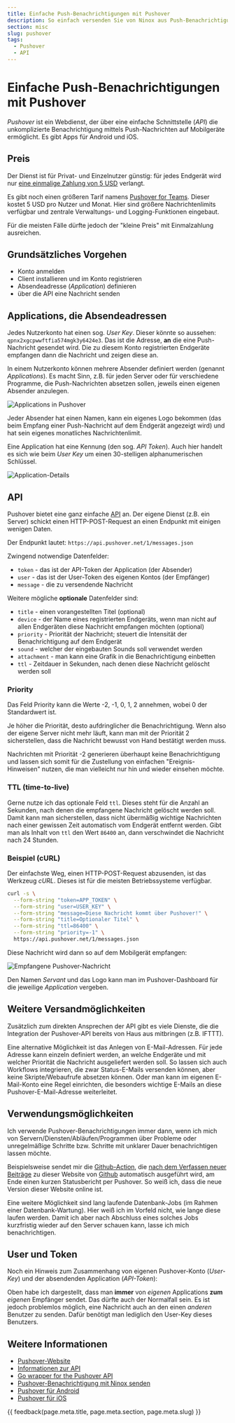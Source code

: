 ```yaml
---
title: Einfache Push-Benachrichtigungen mit Pushover
description: So einfach versenden Sie von Ninox aus Push-Benachrichtigungen über den Dienst Pushover
section: misc
slug: pushover
tags:
  - Pushover
  - API
---
```


# Einfache Push-Benachrichtigungen mit Pushover

*Pushover* ist ein Webdienst, der über eine einfache Schnittstelle (*API*) die unkomplizierte Benachrichtigung mittels Push-Nachrichten auf Mobilgeräte ermöglicht. Es gibt Apps für Android und iOS.

## Preis

Der Dienst ist für Privat- und Einzelnutzer günstig: für jedes Endgerät wird nur [eine einmalige Zahlung von 5 USD](https://pushover.net/pricing) verlangt.

Es gibt noch einen größeren Tarif namens [Pushover for Teams](https://pushover.net/teams). Dieser kostet 5 USD pro Nutzer und Monat. Hier sind größere Nachrichtenlimits verfügbar und zentrale Verwaltungs- und Logging-Funktionen eingebaut.

Für die meisten Fälle dürfte jedoch der "kleine Preis" mit Einmalzahlung ausreichen.


## Grundsätzliches Vorgehen

- Konto anmelden
- Client installieren und im Konto registrieren
- Absendeadresse (*Application*) definieren
- über die API eine Nachricht senden

## Applications, die Absendeadressen

Jedes Nutzerkonto hat einen sog. *User Key*. Dieser könnte so aussehen: `qpnx2xgcpwwftfia574mgk3y6424e3`. Das ist die Adresse, **an** die eine Push-Nachricht gesendet wird. Die zu diesem Konto registrierten Endgeräte empfangen dann die Nachricht und zeigen diese an.

In einem Nutzerkonto können mehrere Absender definiert werden (genannt *Applications*). Es macht Sinn, z.B. für jeden Server oder für verschiedene Programme, die Push-Nachrichten absetzen sollen, jeweils einen eigenen Absender anzulegen.

![Applications in Pushover](img/2022-03-29-pushover-applications.png)

Jeder Absender hat einen Namen, kann ein eigenes Logo bekommen (das beim Empfang einer Push-Nachricht auf dem Endgerät angezeigt wird) und hat sein eigenes monatliches Nachrichtenlimit.

Eine Application hat eine Kennung (den sog. *API Token*). Auch hier handelt es sich wie beim *User Key* um einen 30-stelligen alphanumerischen Schlüssel.

![Application-Details](img/2022-03-29-pushover-application-details.png)

## API

Pushover bietet eine ganz einfache [API](/api/) an. Der eigene Dienst (z.B. ein Server) schickt einen HTTP-POST-Request an einen Endpunkt mit einigen wenigen Daten.

Der Endpunkt lautet: `https://api.pushover.net/1/messages.json`

Zwingend notwendige Datenfelder:

- `token` - das ist der API-Token der Application (der Absender)
- `user` - das ist der User-Token des eigenen Kontos (der Empfänger)
- `message` - die zu versendende Nachricht

Weitere mögliche **optionale** Datenfelder sind:

- `title` - einen vorangestellten Titel (optional)
- `device` - der Name eines registrierten Endgeräts, wenn man nicht auf allen Endgeräten diese Nachricht empfangen möchten (optional)
- `priority` - Priorität der Nachricht; steuert die Intensität der Benachrichtigung auf dem Endgerät
- `sound` - welcher der eingebauten Sounds soll verwendet werden
- `attachment` - man kann eine Grafik in die Benachrichtigung einbetten
- `ttl` - Zeitdauer in Sekunden, nach denen diese Nachricht gelöscht werden soll


### Priority

Das Feld Priority kann die Werte -2, -1, 0, 1, 2 annehmen, wobei 0 der Standardwert ist.

Je höher die Priorität, desto aufdringlicher die Benachrichtigung. Wenn also der eigene Server nicht mehr läuft, kann man mit der Priorität 2 sicherstellen, dass die Nachricht bewusst von Hand bestätigt werden muss.

Nachrichten mit Priorität -2 generieren überhaupt keine Benachrichtigung und lassen sich somit für die Zustellung von einfachen "Ereignis-Hinweisen" nutzen, die man vielleicht nur hin und wieder einsehen möchte.

### TTL (time-to-live)

Gerne nutze ich das optionale Feld `ttl`. Dieses steht für die Anzahl an Sekunden, nach denen die empfangene Nachricht gelöscht werden soll. Damit kann man sicherstellen, dass nicht übermäßig wichtige Nachrichten nach einer gewissen Zeit automatisch vom Endgerät entfernt werden. Gibt man als Inhalt von `ttl` den Wert `86400` an, dann verschwindet die Nachricht nach 24 Stunden.

### Beispiel (cURL)

Der einfachste Weg, einen HTTP-POST-Request abzusenden, ist das Werkzeug *cURL*. Dieses ist für die meisten Betriebssysteme verfügbar.

```bash
curl -s \
  --form-string "token=APP_TOKEN" \
  --form-string "user=USER_KEY" \
  --form-string "message=Diese Nachricht kommt über Pushover!" \
  --form-string "title=Optionaler Titel" \
  --form-string "ttl=86400" \
  --form-string "priority=-1" \
  https://api.pushover.net/1/messages.json
```

Diese Nachricht wird dann so auf dem Mobilgerät empfangen:

![Empfangene Pushover-Nachricht](img/2024-09-13-pushover.jpg)

Den Namen *Servant* und das Logo kann man im Pushover-Dashboard für die jeweilige *Application* vergeben.


## Weitere Versandmöglichkeiten

Zusätzlich zum direkten Ansprechen der API gibt es viele Dienste, die die Integration der Pushover-API bereits von Haus aus mitbringen (z.B. IFTTT).

Eine alternative Möglichkeit ist das Anlegen von E-Mail-Adressen. Für jede Adresse kann einzeln definiert werden, an welche Endgeräte und mit welcher Priorität die Nachricht ausgeliefert werden soll. So lassen sich auch Workflows integrieren, die zwar Status-E-Mails versenden können, aber keine Skripte/Webaufrufe absetzen können. Oder man kann im eigenen E-Mail-Konto eine Regel einrichten, die besonders wichtige E-Mails an diese Pushover-E-Mail-Adresse weiterleitet.


## Verwendungsmöglichkeiten

Ich verwende Pushover-Benachrichtigungen immer dann, wenn ich mich von Servern/Diensten/Abläufen/Programmen über Probleme oder unregelmäßige Schritte bzw. Schritte mit unklarer Dauer benachrichtigen lassen möchte.

Beispielsweise sendet mir die [Github-Action](/misc/github-actions/), die [nach dem Verfassen neuer Beiträge](/info/#zur-technik-dieser-website) zu dieser Website von [Github](/misc/github/) automatisch ausgeführt wird, am Ende einen kurzen Statusbericht per Pushover. So weiß ich, dass die neue Version dieser Website online ist.

Eine weitere Möglichkeit sind lang laufende Datenbank-Jobs (im Rahmen einer Datenbank-Wartung). Hier weiß ich im Vorfeld nicht, wie lange diese laufen werden. Damit ich aber nach Abschluss eines solches Jobs kurzfristig wieder auf den Server schauen kann, lasse ich mich benachrichtigen.

## User und Token

Noch ein Hinweis zum Zusammenhang von eigenen Pushover-Konto (*User-Key*) und der absendenden Application (*API-Token*):

Oben habe ich dargestellt, dass man **immer** von *eigenen* Applications **zum** *eigenen* Empfänger sendet. Das dürfte auch der Normalfall sein. Es ist jedoch problemlos möglich, eine Nachricht auch an den einen *anderen* Benutzer zu senden. Dafür benötigt man lediglich den User-Key dieses Benutzers.


## Weitere Informationen

- [Pushover-Website](https://pushover.net)
- [Informationen zur API](https://pushover.net/api)
- [Go wrapper for the Pushover API](https://github.com/gregdel/pushover)
- [Pushover-Benachrichtigung mit Ninox senden](/ninox/pushover-benachrichtigung-mit-ninox-senden/)
- [Pushover für Android](https://pushover.net/clients/android)
- [Pushover für iOS](https://pushover.net/clients/ios)


{{ feedback(page.meta.title, page.meta.section, page.meta.slug) }}
